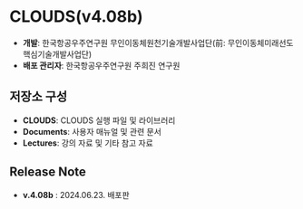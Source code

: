 # CLOUDS(v4.08b)
- **개발**: 한국항공우주연구원 무인이동체원천기술개발사업단(前: 무인이동체미래선도핵심기술개발사업단)
- **배포 관리자**: 한국항공우주연구원 주희진 연구원

## 저장소 구성
- **CLOUDS**: CLOUDS 실행 파일 및 라이브러리
- **Documents**: 사용자 매뉴얼 및 관련 문서
- **Lectures**: 강의 자료 및 기타 참고 자료

## Release Note
- **v.4.08b** : 2024.06.23. 배포판

